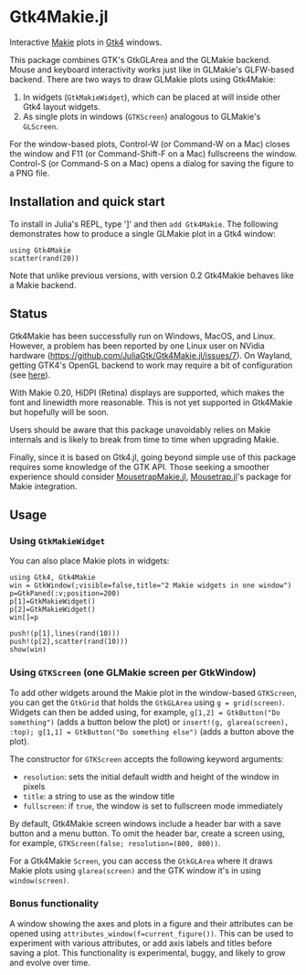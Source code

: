 # Gtk4Makie.jl

Interactive [Makie](https://github.com/JuliaPlots/Makie.jl) plots in [Gtk4](https://github.com/JuliaGtk/Gtk4.jl) windows.

This package combines GTK's GtkGLArea and the GLMakie backend. Mouse and keyboard interactivity works just like in GLMakie's GLFW-based backend. There are two ways to draw GLMakie plots using Gtk4Makie:
1. In widgets (`GtkMakieWidget`), which can be placed at will inside other Gtk4 layout widgets.
2. As single plots in windows (`GTKScreen`) analogous to GLMakie's `GLScreen`.

For the window-based plots, Control-W (or Command-W on a Mac) closes the window and F11 (or Command-Shift-F on a Mac) fullscreens the window. Control-S (or Command-S on a Mac) opens a dialog for saving the figure to a PNG file.

## Installation and quick start

To install in Julia's REPL, type ']' and then `add Gtk4Makie`. The following demonstrates how to produce a single GLMakie plot in a Gtk4 window:
```
using Gtk4Makie
scatter(rand(20))
```
Note that unlike previous versions, with version 0.2 Gtk4Makie behaves like a Makie backend.

## Status

Gtk4Makie has been successfully run on Windows, MacOS, and Linux. However, a problem has been reported by one Linux user on NVidia hardware (https://github.com/JuliaGtk/Gtk4Makie.jl/issues/7). On Wayland, getting GTK4's OpenGL backend to work may require a bit of configuration (see [here](https://github.com/JuliaGtk/Gtk4.jl#enabling-gtk4s-egl-backend-linux)).

With Makie 0.20, HiDPI (Retina) displays are supported, which makes the font and linewidth more reasonable. This is not yet supported in Gtk4Makie but hopefully will be soon.

Users should be aware that this package unavoidably relies on Makie internals and is likely to break from time to time when upgrading Makie.

Finally, since it is based on Gtk4.jl, going beyond simple use of this package requires some knowledge of the GTK API. Those seeking a smoother experience should consider [MousetrapMakie.jl](https://github.com/Clemapfel/MousetrapMakie.jl), [Mousetrap.jl](https://github.com/Clemapfel/Mousetrap.jl)'s package for Makie integration.

## Usage

### Using `GtkMakieWidget`

You can also place Makie plots in widgets:
```
using Gtk4, Gtk4Makie
win = GtkWindow(;visible=false,title="2 Makie widgets in one window")
p=GtkPaned(:v;position=200)
p[1]=GtkMakieWidget()
p[2]=GtkMakieWidget()
win[]=p

push!(p[1],lines(rand(10)))
push!(p[2],scatter(rand(10)))
show(win)
```

### Using `GTKScreen` (one GLMakie screen per GtkWindow)

To add other widgets around the Makie plot in the window-based `GTKScreen`, you can get the `GtkGrid` that holds the `GtkGLArea` using `g = grid(screen)`. Widgets can then be added using, for example, `g[1,2] = GtkButton("Do something")` (adds a button below the plot) or `insert!(g, glarea(screen), :top); g[1,1] = GtkButton("Do something else")` (adds a button above the plot).

The constructor for `GTKScreen` accepts the following keyword arguments:

- `resolution`: sets the initial default width and height of the window in pixels
- `title`: a string to use as the window title
- `fullscreen`: if `true`, the window is set to fullscreen mode immediately

By default, Gtk4Makie screen windows include a header bar with a save button and a menu button. To omit the header bar, create a screen using, for example, `GTKScreen(false; resolution=(800, 800))`.

For a Gtk4Makie `Screen`, you can access the `GtkGLArea` where it draws Makie plots using `glarea(screen)` and the GTK window it's in using `window(screen)`.

### Bonus functionality
A window showing the axes and plots in a figure and their attributes can be opened using `attributes_window(f=current_figure())`. This can be used to experiment with various attributes, or add axis labels and titles before saving a plot. This functionality is experimental, buggy, and likely to grow and evolve over time.

